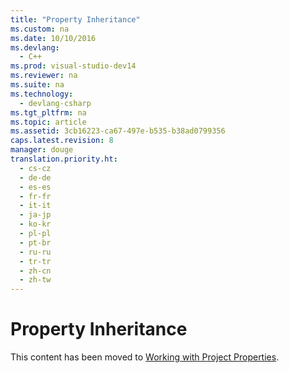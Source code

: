 ```yaml
---
title: "Property Inheritance"
ms.custom: na
ms.date: 10/10/2016
ms.devlang: 
  - C++
ms.prod: visual-studio-dev14
ms.reviewer: na
ms.suite: na
ms.technology: 
  - devlang-csharp
ms.tgt_pltfrm: na
ms.topic: article
ms.assetid: 3cb16223-ca67-497e-b535-b38ad0799356
caps.latest.revision: 8
manager: douge
translation.priority.ht: 
  - cs-cz
  - de-de
  - es-es
  - fr-fr
  - it-it
  - ja-jp
  - ko-kr
  - pl-pl
  - pt-br
  - ru-ru
  - tr-tr
  - zh-cn
  - zh-tw
---
```

# Property Inheritance
This content has been moved to [Working with Project Properties](../Topic/Working%20with%20Project%20Properties.md).